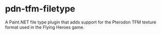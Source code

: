 # pdn-tfm-filetype
A Paint.NET file type plugin that adds support for the Pterodon TFM texture format used in the Flying Heroes game.
